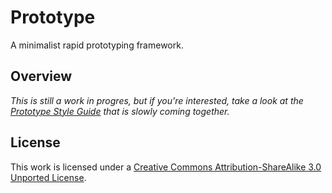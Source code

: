 # Prototype

A minimalist rapid prototyping framework.

## Overview

*This is still a work in progres, but if you're interested, take a look at the [Prototype Style Guide](http://derekpcollins.com/prototype/) that is slowly coming together.*

## License

This work is licensed under a [Creative Commons Attribution-ShareAlike 3.0 Unported License](http://creativecommons.org/licenses/by-sa/3.0/).
